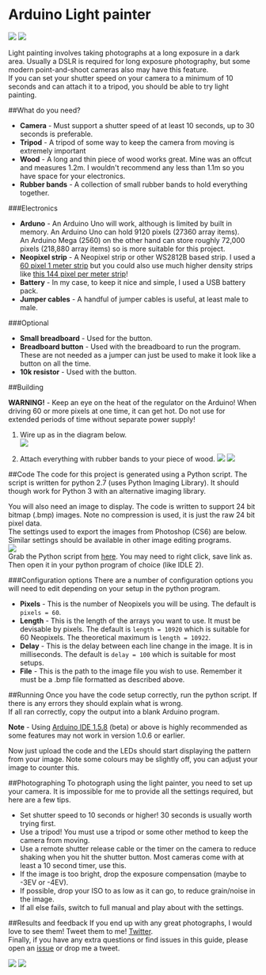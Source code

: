 Arduino Light painter
=============

![](images/pacman.jpg)
![](images/festival-of-light.jpg)

Light painting involves taking photographs at a long exposure in a dark area. Usually a DSLR is required for long exposure photography, but some modern point-and-shoot cameras also may have this feature.   
If you can set your shutter speed on your camera to a minimum of 10 seconds and can attach it to a tripod, you should be able to try light painting.   

##What do you need?
- **Camera** - Must support a shutter speed of at least 10 seconds, up to 30 seconds is preferable.   
- **Tripod** - A tripod of some way to keep the camera from moving is extremely important
- **Wood** - A long and thin piece of wood works great. Mine was an offcut and measures 1.2m. I wouldn't recommend any less than 1.1m so you have space for your electronics.
- **Rubber bands** - A collection of small rubber bands to hold everything together.   

###Electronics   
- **Arduno** - An Arduino Uno will work, although is limited by built in memory. An Arduino Uno can hold  9120 pixels (27360 array items).   
An Arduino Mega (2560) on the other hand can store roughly 72,000 pixels (218,880 array items) so is more suitable for this project.
- **Neopixel strip** - A Neopixel strip or other WS2812B based strip. I used a [60 pixel 1 meter strip](http://www.adafruit.com/products/1461) but you could also use much higher density strips like [this 144 pixel per meter strip](http://www.adafruit.com/products/1461)!
- **Battery** - In my case, to keep it nice and simple, I used a USB battery pack.
- **Jumper cables** - A handful of jumper cables is useful, at least male to male.

###Optional
- **Small breadboard** - Used for the button.
- **Breadboard button** - Used with the breadboard to run the program. These are not needed as a jumper can just be used to make it look like a button on all the time.
- **10k resistor** - Used with the button.


##Building
 
**WARNING!** - Keep an eye on the heat of the regulator on the Arduino!
When driving 60 or more pixels at one time, it can get hot. Do not use for extended periods of time without separate power supply!   
   
1. Wire up as in the diagram below.  
![](images/wiring-1.jpg)

2. Attach everything with rubber bands to your piece of wood.
![](images/building-1.jpg)
![](images/building-2.jpg)

##Code
The code for this project is generated using a Python script. The script is written for python 2.7 (uses Python Imaging Library). It should though work for Python 3 with an alternative imaging library.   
   
You will also need an image to display. The code is written to support 24 bit bitmap (.bmp) images. Note no compression is used, it is just the raw 24 bit pixel data.   
The settings used to export the images from Photoshop (CS6) are below. Similar settings should be available in other image editing programs.     
![](images/photoshop-settings.png)   
Grab the Python script from [here](LightPaintBuild.py). You may need to right click, save link as.   
Then open it in your python program of choice (like IDLE 2).  
   
###Configuration options
There are a number of configuration options you will need to edit depending on your setup in the python program.   
- **Pixels** - This is the number of Neopixels you will be using. The default is ```pixels = 60```.  
- **Length** - This is the length of the arrays you want to use. It must be devisable by pixels. The default is ```length = 10920``` which is suitable for 60 Neopixels. The theoretical maximum is ```length = 10922```.     
- **Delay** - This is the delay between each line change in the image. It is in milliseconds. The default is ```delay = 100``` which is suitable for most setups.
- **File** - This is the path to the image file you wish to use. Remember it must be a .bmp file formatted as described above.   

##Running
Once you have the code setup correctly, run the python script. If there is any errors they should explain what is wrong.   
If all ran correctly, copy the output into a blank Arduino program.   
   
**Note** - Using [Arduino IDE 1.5.8](http://arduino.cc/en/Main/Software) (beta) or above is highly recommended as some features may not work in version 1.0.6 or earlier.   
   
Now just upload the code and the LEDs should start displaying the pattern from your image. Note some colours may be slightly off, you can adjust your image to counter this.   

##Photographing
To photograph using the light painter, you need to set up your camera. It is impossible for me to provide all the settings required, but here are a few tips.
- Set shutter speed to 10 seconds or higher! 30 seconds is usually worth trying first.   
- Use a tripod! You must use a tripod or some other method to keep the camera from moving.   
- Use a remote shutter release cable or the timer on the camera to reduce shaking when you hit the shutter button. Most cameras come with at least a 10 second timer, use this.
- If the image is too bright, drop the exposure compensation (maybe to -3EV or -4EV).
- If possible, drop your ISO to as low as it can go, to reduce grain/noise in the image.   
- If all else fails, switch to full manual and play about with the settings.     

##Results and feedback
If you end up with any great photographs, I would love to see them! Tweet them to me! [Twitter](http://twitter.com/gbaman1).   
Finally, if you have any extra questions or find issues in this guide, please open an [issue](https://github.com/gbaman/Light-painter/issues) or drop me a tweet.

![](images/mario.jpg)
![](images/rainbow.jpg)
